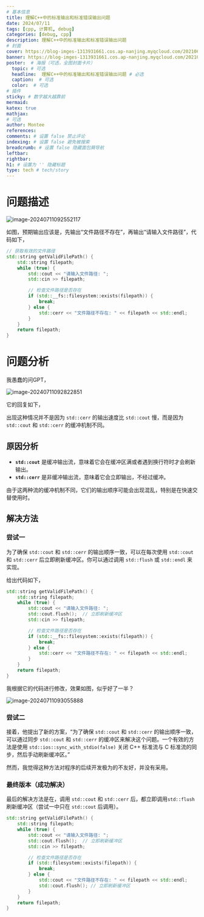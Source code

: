 ```yaml
---
# 基本信息
title: 理解C++中的标准输出和标准错误输出问题
date: 2024/07/11
tags: [cpp, 计算机, debug]
categories: [debug, cpp]
description: 理解C++中的标准输出和标准错误输出问题
# 封面
cover: https://blog-imges-1313931661.cos.ap-nanjing.myqcloud.com/202106111326352430.jpg
banner: https://blog-imges-1313931661.cos.ap-nanjing.myqcloud.com/202106111326352430.jpg
poster:  # 海报（可选，全图封面卡片）
  topic: # 可选
  headline:  理解C++中的标准输出和标准错误输出问题 # 必选
  caption:  # 可选
  color:  # 可选
# 插件
sticky: # 数字越大越靠前
mermaid:
katex: true
mathjax: 
# 可选
author: Montee
references:
comments: # 设置 false 禁止评论
indexing: # 设置 false 避免被搜索
breadcrumb: # 设置 false 隐藏面包屑导航
leftbar: 
rightbar:
h1: # 设置为 '' 隐藏标题
type: tech # tech/story
---
```


# 问题描述

![image-20240711092552117](https://blog-imges-1313931661.cos.ap-nanjing.myqcloud.com/image-20240711092552117.png)

如图，预期输出应该是，先输出“文件路径不存在”，再输出“请输入文件路径”，代码如下，

```C++
// 获取有效的文件路径
std::string getValidFilePath() {
    std::string filepath;
    while (true) {
        std::cout << "请输入文件路径: ";
        std::cin >> filepath;

        // 检查文件路径是否存在
        if (std::__fs::filesystem::exists(filepath)) {
            break;
        } else {
            std::cerr << "文件路径不存在: " << filepath << std::endl;
        }
    }
    return filepath;
}
```

# 问题分析

我愚蠢的问GPT，

![image-20240711092822851](https://blog-imges-1313931661.cos.ap-nanjing.myqcloud.com/image-20240711092822851.png)

它的回复如下，

出现这种情况并不是因为 `std::cerr` 的输出速度比 `std::cout` 慢，而是因为 `std::cout` 和 `std::cerr` 的缓冲机制不同。

## 原因分析

- **`std::cout`** 是缓冲输出流，意味着它会在缓冲区满或者遇到换行符时才会刷新输出。
- **`std::cerr`** 是非缓冲输出流，意味着它会立即输出，不经过缓冲。

由于这两种流的缓冲机制不同，它们的输出顺序可能会出现混乱，特别是在快速交替使用时。

## 解决方法


### 尝试一
为了确保 `std::cout` 和 `std::cerr` 的输出顺序一致，可以在每次使用 `std::cout` 和 `std::cerr` 后立即刷新缓冲区。你可以通过调用 `std::flush` 或 `std::endl` 来实现。

给出代码如下，

```C++
std::string getValidFilePath() {
    std::string filepath;
    while (true) {
        std::cout << "请输入文件路径: ";
        std::cout.flush();  // 立即刷新缓冲区
        std::cin >> filepath;

        // 检查文件路径是否存在
        if (std::__fs::filesystem::exists(filepath)) {
            break;
        } else {
            std::cerr << "文件路径不存在: " << filepath << std::endl;
        }
    }
    return filepath;
}

```

我根据它的代码进行修改，效果如图，似乎好了一半？

![image-20240711093055888](https://blog-imges-1313931661.cos.ap-nanjing.myqcloud.com/image-20240711093055888.png)

### 尝试二
接着，他提出了新的方案，“为了确保 `std::cout` 和 `std::cerr` 的输出顺序一致，可以通过同步 `std::cout` 和 `std::cerr` 的缓冲区来解决这个问题。一个有效的方法是使用 `std::ios::sync_with_stdio(false)` 关闭 C++ 标准流与 C 标准流的同步，然后手动刷新缓冲区。”

然而，我觉得这种方法对程序的后续开发极为的不友好，并没有采用。

### 最终版本（成功解决）

最后的解决方法是在，调用 `std::cout` 和 `std::cerr` 后，都立即调用`std::flush` 刷新缓冲区（尝试一中只在 `std::cout` 后调用）。

```C++
std::string getValidFilePath() {
    std::string filepath;
    while (true) {
        std::cout << "请输入文件路径: ";
        std::cout.flush();  // 立即刷新缓冲区
        std::cin >> filepath;

        // 检查文件路径是否存在
        if (std::filesystem::exists(filepath)) {
            break;
        } else {
            std::cout << "文件路径不存在: " << filepath << std::endl;
            std::cout.flush(); // 立即刷新缓冲区
        }
    }
    return filepath;
}
```

